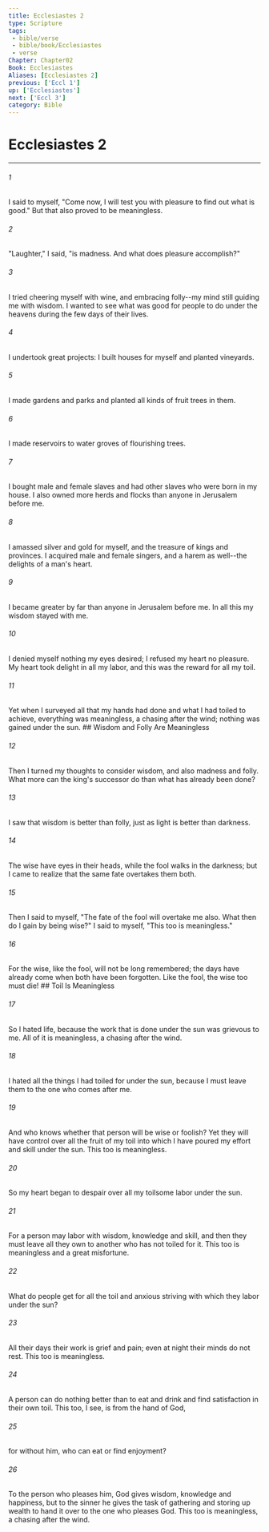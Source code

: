 ```yaml
---
title: Ecclesiastes 2
type: Scripture
tags:
 - bible/verse
 - bible/book/Ecclesiastes
 - verse
Chapter: Chapter02
Book: Ecclesiastes
Aliases: [Ecclesiastes 2]
previous: ['Eccl 1']
up: ['Ecclesiastes']
next: ['Eccl 3']
category: Bible
---
```

# Ecclesiastes 2

***


###### 1 
I said to myself, "Come now, I will test you with pleasure to find out what is good." But that also proved to be meaningless. 

###### 2 
"Laughter," I said, "is madness. And what does pleasure accomplish?" 

###### 3 
I tried cheering myself with wine, and embracing folly--my mind still guiding me with wisdom. I wanted to see what was good for people to do under the heavens during the few days of their lives. 

###### 4 
I undertook great projects: I built houses for myself and planted vineyards. 

###### 5 
I made gardens and parks and planted all kinds of fruit trees in them. 

###### 6 
I made reservoirs to water groves of flourishing trees. 

###### 7 
I bought male and female slaves and had other slaves who were born in my house. I also owned more herds and flocks than anyone in Jerusalem before me. 

###### 8 
I amassed silver and gold for myself, and the treasure of kings and provinces. I acquired male and female singers, and a harem as well--the delights of a man's heart. 

###### 9 
I became greater by far than anyone in Jerusalem before me. In all this my wisdom stayed with me. 

###### 10 
I denied myself nothing my eyes desired; I refused my heart no pleasure. My heart took delight in all my labor, and this was the reward for all my toil. 

###### 11 
Yet when I surveyed all that my hands had done and what I had toiled to achieve, everything was meaningless, a chasing after the wind; nothing was gained under the sun. ## Wisdom and Folly Are Meaningless 

###### 12 
Then I turned my thoughts to consider wisdom, and also madness and folly. What more can the king's successor do than what has already been done? 

###### 13 
I saw that wisdom is better than folly, just as light is better than darkness. 

###### 14 
The wise have eyes in their heads, while the fool walks in the darkness; but I came to realize that the same fate overtakes them both. 

###### 15 
Then I said to myself, "The fate of the fool will overtake me also. What then do I gain by being wise?" I said to myself, "This too is meaningless." 

###### 16 
For the wise, like the fool, will not be long remembered; the days have already come when both have been forgotten. Like the fool, the wise too must die! ## Toil Is Meaningless 

###### 17 
So I hated life, because the work that is done under the sun was grievous to me. All of it is meaningless, a chasing after the wind. 

###### 18 
I hated all the things I had toiled for under the sun, because I must leave them to the one who comes after me. 

###### 19 
And who knows whether that person will be wise or foolish? Yet they will have control over all the fruit of my toil into which I have poured my effort and skill under the sun. This too is meaningless. 

###### 20 
So my heart began to despair over all my toilsome labor under the sun. 

###### 21 
For a person may labor with wisdom, knowledge and skill, and then they must leave all they own to another who has not toiled for it. This too is meaningless and a great misfortune. 

###### 22 
What do people get for all the toil and anxious striving with which they labor under the sun? 

###### 23 
All their days their work is grief and pain; even at night their minds do not rest. This too is meaningless. 

###### 24 
A person can do nothing better than to eat and drink and find satisfaction in their own toil. This too, I see, is from the hand of God, 

###### 25 
for without him, who can eat or find enjoyment? 

###### 26 
To the person who pleases him, God gives wisdom, knowledge and happiness, but to the sinner he gives the task of gathering and storing up wealth to hand it over to the one who pleases God. This too is meaningless, a chasing after the wind. 
